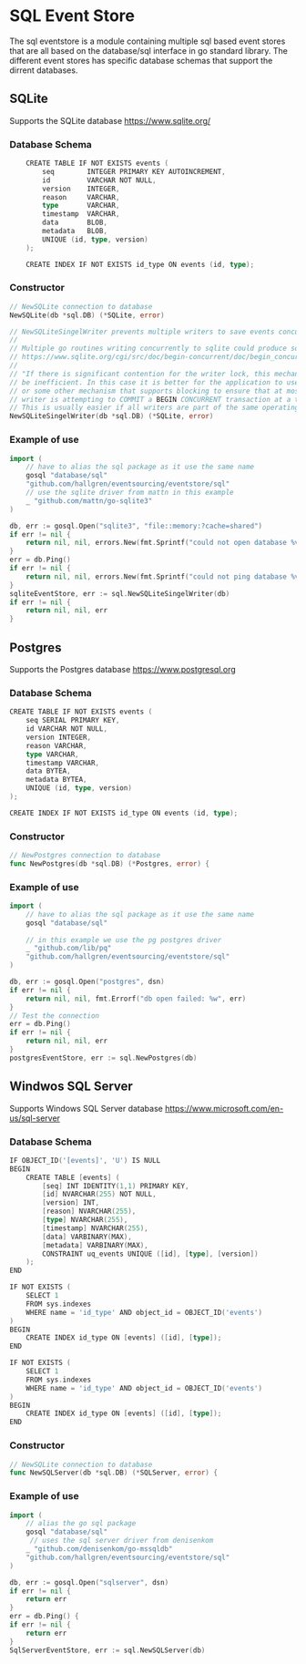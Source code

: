 # SQL Event Store

The sql eventstore is a module containing multiple sql based event stores that are all based on the
database/sql interface in go standard library. The different event stores has specific database schemas
that support the dirrent databases.

## SQLite

Supports the SQLite database https://www.sqlite.org/

### Database Schema

```go
    CREATE TABLE IF NOT EXISTS events (
        seq        INTEGER PRIMARY KEY AUTOINCREMENT,
        id         VARCHAR NOT NULL,
        version    INTEGER,
        reason     VARCHAR,
        type       VARCHAR,
        timestamp  VARCHAR,
        data       BLOB,
        metadata   BLOB,
        UNIQUE (id, type, version)
    );

    CREATE INDEX IF NOT EXISTS id_type ON events (id, type);
```

### Constructor

```go
// NewSQLite connection to database
NewSQLite(db *sql.DB) (*SQLite, error) 

// NewSQLiteSingelWriter prevents multiple writers to save events concurrently
//
// Multiple go routines writing concurrently to sqlite could produce sqlite to lock.
// https://www.sqlite.org/cgi/src/doc/begin-concurrent/doc/begin_concurrent.md
//
// "If there is significant contention for the writer lock, this mechanism can
// be inefficient. In this case it is better for the application to use a mutex
// or some other mechanism that supports blocking to ensure that at most one
// writer is attempting to COMMIT a BEGIN CONCURRENT transaction at a time.
// This is usually easier if all writers are part of the same operating system process."
NewSQLiteSingelWriter(db *sql.DB) (*SQLite, error)
```

### Example of use

```go
import (
	// have to alias the sql package as it use the same name
	gosql "database/sql"
	"github.com/hallgren/eventsourcing/eventstore/sql"
	// use the sqlite driver from mattn in this example
	_ "github.com/mattn/go-sqlite3"
)

db, err := gosql.Open("sqlite3", "file::memory:?cache=shared")
if err != nil {
	return nil, nil, errors.New(fmt.Sprintf("could not open database %v", err))
}
err = db.Ping()
if err != nil {
	return nil, nil, errors.New(fmt.Sprintf("could not ping database %v", err))
}
sqliteEventStore, err := sql.NewSQLiteSingelWriter(db)
if err != nil {
	return nil, nil, err
}
```

## Postgres

Supports the Postgres database https://www.postgresql.org

### Database Schema

```go
CREATE TABLE IF NOT EXISTS events (
	seq SERIAL PRIMARY KEY,
	id VARCHAR NOT NULL,
	version INTEGER,
	reason VARCHAR,
	type VARCHAR,
	timestamp VARCHAR,
	data BYTEA,
	metadata BYTEA,
	UNIQUE (id, type, version)
);

CREATE INDEX IF NOT EXISTS id_type ON events (id, type);
```

### Constructor

```go
// NewPostgres connection to database
func NewPostgres(db *sql.DB) (*Postgres, error) {
```

### Example of use

```go
import (
	// have to alias the sql package as it use the same name
	gosql "database/sql"
	
	// in this example we use the pg postgres driver
	_ "github.com/lib/pq"
	"github.com/hallgren/eventsourcing/eventstore/sql"
)

db, err := gosql.Open("postgres", dsn)
if err != nil {
	return nil, nil, fmt.Errorf("db open failed: %w", err)
}
// Test the connection
err = db.Ping()
if err != nil {
	return nil, nil, err
}
postgresEventStore, err := sql.NewPostgres(db)
```

## Windwos SQL Server

Supports Windows SQL Server database https://www.microsoft.com/en-us/sql-server

### Database Schema

```go
IF OBJECT_ID('[events]', 'U') IS NULL
BEGIN
    CREATE TABLE [events] (
        [seq] INT IDENTITY(1,1) PRIMARY KEY,
        [id] NVARCHAR(255) NOT NULL,
        [version] INT,
        [reason] NVARCHAR(255),
        [type] NVARCHAR(255),
        [timestamp] NVARCHAR(255),
        [data] VARBINARY(MAX),
        [metadata] VARBINARY(MAX),
        CONSTRAINT uq_events UNIQUE ([id], [type], [version])
    );
END

IF NOT EXISTS (
    SELECT 1 
    FROM sys.indexes 
    WHERE name = 'id_type' AND object_id = OBJECT_ID('events')
)
BEGIN
    CREATE INDEX id_type ON [events] ([id], [type]);
END

IF NOT EXISTS (
    SELECT 1 
    FROM sys.indexes 
    WHERE name = 'id_type' AND object_id = OBJECT_ID('events')
)
BEGIN
    CREATE INDEX id_type ON [events] ([id], [type]);
END
```

### Constructor

```go
// NewSQLite connection to database
func NewSQLServer(db *sql.DB) (*SQLServer, error) {
```

### Example of use

```go
import (
	// alias the go sql package
	gosql "database/sql"
	 // uses the sql server driver from denisenkom
	_ "github.com/denisenkom/go-mssqldb"
	"github.com/hallgren/eventsourcing/eventstore/sql"
)

db, err := gosql.Open("sqlserver", dsn)
if err != nil {
	return err
}
err = db.Ping() {
if err != nil {
	return err
}
SqlServerEventStore, err := sql.NewSQLServer(db)
```
